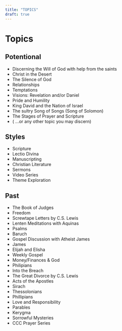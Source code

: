 ```yaml
---
title: "TOPICS"
draft: true
---
```


# Topics

## Potentional
+ Discerning the Will of God
  with help from the saints
+ Christ in the Desert
+ The Silence of God
+ Relationships
+ Temptations
+ Visions: Revelation and/or Daniel
+ Pride and Humility
+ King David and the Nation of Israel
+ The sultry Song of Songs (Song of Solomon)
+ The Stages of Prayer and Scripture
+ ( ...or any other topic you may discern)

## Styles
+ Scripture
+ Lectio Divina
+ Manuscripting
+ Christian Literature
+ Sermons
+ Video Series
+ Theme Exploration

## Past

+ The Book of Judges
+ Freedom
+ Screwtape Letters by C.S. Lewis
+ Lenten Meditations with Aquinas
+ Psalms
+ Baruch
+ Gospel Discussion with Atheist James
+ James
+ Elijah and Elisha
+ Weekly Gospel
+ Money/Finances & God
+ Philipians
+ Into the Breach
+ The Great Divorce by C.S. Lewis
+ Acts of the Apostles
+ Sirach
+ Thessolonians
+ Phillipians
+ Love and Responsibility
+ Parables
+ Kerygma
+ Sorrowful Mysteries
+ CCC Prayer Series

